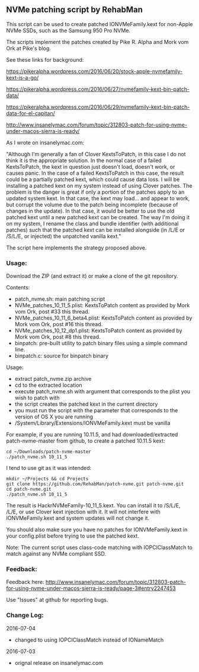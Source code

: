 ## NVMe patching script by RehabMan

This script can be used to create patched IONVMeFamily.kext for non-Apple NVMe SSDs, such as the Samsung 950 Pro NVMe.

The scripts implement the patches created by Pike R. Alpha and Mork vom Ork at Pike's blog.

See these links for background:

https://pikeralpha.wordpress.com/2016/06/20/stock-apple-nvmefamily-kext-is-a-go/

https://pikeralpha.wordpress.com/2016/06/27/nvmefamily-kext-bin-patch-data/

https://pikeralpha.wordpress.com/2016/06/29/nvmefamily-kext-bin-patch-data-for-el-capitan/

http://www.insanelymac.com/forum/topic/312803-patch-for-using-nvme-under-macos-sierra-is-ready/


As I wrote on insanelymac.com:

"Although I'm generally a fan of Clover KextsToPatch, in this case I do not think it is the appropriate solution. In the normal case of a failed KextsToPatch, the kext in question just doesn't load, doesn't work, or causes panic. In the case of a failed KextsToPatch in this case, the result could be a partially patched kext, which could cause data loss. I will be installing a patched kext on my system instead of using Clover patches. The problem is the danger is great if only a portion of the patches apply to an updated system kext. In that case, the kext may load... and appear to work, but corrupt the volume due to the patch being incomplete (because of changes in the update). In that case, it would be better to use the old patched kext until a new patched kext can be created. The way I'm doing it on my system, I rename the class and bundle identifier (with additional patches) such that the patched kext can be installed alongside (in /L/E or /S/L/E, or injected) the unpatched vanilla kext."

The script here implements the strategy proposed above.


### Usage:

Download the ZIP (and extract it) or make a clone of the git repository.

Contents:
- patch_nvme.sh: main patching script
- NVMe_patches_10_11_5.plist: KextsToPatch content as provided by Mork vom Ork, post #33 this thread.
- NVMe_patches_10_11_6_beta4.plist: KextsToPatch content as provided by Mork vom Ork, post #16 this thread.
- NVMe_patches_10_12_dp1.plist: KextsToPatch content as provided by Mork vom Ork, post #8 this thread.
- binpatch: pre-built utility to patch binary files using a simple command line.
- binpatch.c: source for binpatch binary

Usage:
- extract patch_nvme.zip archive
- cd to the extracted location
- execute patch_nvme.sh with argument that corresponds to the plist you wish to patch with
- the script creates the patched kext in the current directory
- you must run the script with the parameter that corresponds to the version of OS X you are running
- /System/Library/Extensions/IONVMeFamily.kext must be vanilla

For example, if you are running 10.11.5, and had downloaded/extracted patch-nvme-master from github, to create a patched 10.11.5 kext:
```
cd ~/Downloads/patch-nvme-master
./patch_nvme.sh 10_11_5
```

I tend to use git as it was intended:
```
mkdir ~/Projects && cd Projects
git clone https://github.com/RehabMan/patch-nvme.git patch-nvme.git
cd patch-nvme.git
./patch_nvme.sh 10_11_5
```

The result is HackrNVMeFamily-10_11_5.kext. You can install it to /S/L/E, /L/E, or use Clover kext injection with it. It will not interfere with IONVMeFamily.kext and system updates will not change it.

You should also make sure you have no patches for IONVMeFamily.kext in your config.plist before trying to use the patched kext.

Note: The current script uses class-code matching with IOPCIClassMatch to match against any NVMe compliant SSD.



### Feedback:

Feedback here: http://www.insanelymac.com/forum/topic/312803-patch-for-using-nvme-under-macos-sierra-is-ready/page-3#entry2247453

Use "Issues" at github for reporting bugs.



### Change Log:

2016-07-04

- changed to using IOPCIClassMatch instead of IONameMatch

2016-07-03

- orignal release on insanelymac.com

